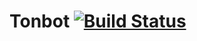# Tonbot [![Build Status](https://travis-ci.org/lijamez/Tonbot.svg?branch=master)](https://travis-ci.org/lijamez/Tonbot)
